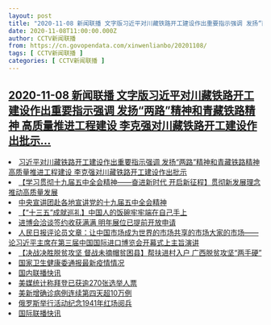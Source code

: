 ```yaml
---
layout: post
title: "2020-11-08 新闻联播 文字版习近平对川藏铁路开工建设作出重要指示强调 发扬“两路”精神和青藏铁路精神 高质量推进工程建设 李克强对川藏铁路开工建设作出批示"
date: 2020-11-08T11:00:00.000Z
author: CCTV新闻联播
from: https://cn.govopendata.com/xinwenlianbo/20201108/
tags: [ CCTV新闻联播 ]
categories: [ CCTV新闻联播 ]
---
```

<!--1604833200000-->
[2020-11-08 新闻联播 文字版习近平对川藏铁路开工建设作出重要指示强调 发扬“两路”精神和青藏铁路精神 高质量推进工程建设 李克强对川藏铁路开工建设作出批示...](https://cn.govopendata.com/xinwenlianbo/20201108/)
------

<div>
<li><a target="_blank" href="https://cn.govopendata.com/xinwenlianbo/20201108/#210619">习近平对川藏铁路开工建设作出重要指示强调 发扬“两路”精神和青藏铁路精神 高质量推进工程建设 李克强对川藏铁路开工建设作出批示</a></li><li><a target="_blank" href="https://cn.govopendata.com/xinwenlianbo/20201108/#210620">【学习贯彻十九届五中全会精神——奋进新时代 开启新征程】贯彻新发展理念 推动高质量发展</a></li><li><a target="_blank" href="https://cn.govopendata.com/xinwenlianbo/20201108/#210621">中央宣讲团赴各地宣讲党的十九届五中全会精神</a></li><li><a target="_blank" href="https://cn.govopendata.com/xinwenlianbo/20201108/#210622">【“十三五”成就巡礼】中国人的饭碗牢牢端在自己手上</a></li><li><a target="_blank" href="https://cn.govopendata.com/xinwenlianbo/20201108/#210623">进博会洽谈签约收获满满 明年展位已提前开放申请</a></li><li><a target="_blank" href="https://cn.govopendata.com/xinwenlianbo/20201108/#210624">人民日报评论员文章：让中国市场成为世界的市场共享的市场大家的市场——论习近平主席在第三届中国国际进口博览会开幕式上主旨演讲</a></li><li><a target="_blank" href="https://cn.govopendata.com/xinwenlianbo/20201108/#210625">【决战决胜脱贫攻坚 督战未摘帽贫困县】帮扶进村入户 广西脱贫攻坚“两手硬”</a></li><li><a target="_blank" href="https://cn.govopendata.com/xinwenlianbo/20201108/#210626">国家卫生健康委通报最新疫情情况</a></li><li><a target="_blank" href="https://cn.govopendata.com/xinwenlianbo/20201108/#210627">国内联播快讯</a></li><li><a target="_blank" href="https://cn.govopendata.com/xinwenlianbo/20201108/#210628">美媒统计称拜登已获逾270张选举人票</a></li><li><a target="_blank" href="https://cn.govopendata.com/xinwenlianbo/20201108/#210629">美新增确诊病例连续第四天超10万例</a></li><li><a target="_blank" href="https://cn.govopendata.com/xinwenlianbo/20201108/#210630">俄罗斯举行活动纪念1941年红场阅兵</a></li><li><a target="_blank" href="https://cn.govopendata.com/xinwenlianbo/20201108/#210631">国际联播快讯</a></li>
</div>
